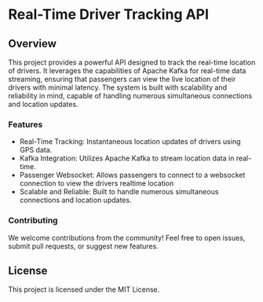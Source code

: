 # Real-Time Driver Tracking API

## Overview

This project provides a powerful API designed to track the real-time location of drivers. It leverages the capabilities of Apache Kafka for real-time data streaming, ensuring that passengers can view the live location of their drivers with minimal latency. The system is built with scalability and reliability in mind, capable of handling numerous simultaneous connections and location updates.

### Features

  - Real-Time Tracking: Instantaneous location updates of drivers using GPS data.
  - Kafka Integration: Utilizes Apache Kafka to stream location data in real-time.
  - Passenger Websocket: Allows passengers to connect to a websocket connection to view the drivers realtime location
  - Scalable and Reliable: Built to handle numerous simultaneous connections and location updates.

### Contributing

We welcome contributions from the community! Feel free to open issues, submit pull requests, or suggest new features.

## License

This project is licensed under the MIT License.
